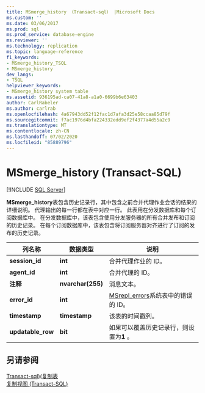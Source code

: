 ```yaml
---
title: MSmerge_history （Transact-sql） |Microsoft Docs
ms.custom: ''
ms.date: 03/06/2017
ms.prod: sql
ms.prod_service: database-engine
ms.reviewer: ''
ms.technology: replication
ms.topic: language-reference
f1_keywords:
- MSmerge_history_TSQL
- MSmerge_history
dev_langs:
- TSQL
helpviewer_keywords:
- MSmerge_history system table
ms.assetid: 936195ad-ca07-41a8-a1a0-6699b6e63403
author: CarlRabeler
ms.author: carlrab
ms.openlocfilehash: 4a67943dd52f12fac1d7afa3d25e58ccaa85d79f
ms.sourcegitcommit: f7ac1976d4bfa224332edd9ef2f4377a4d55a2c9
ms.translationtype: MT
ms.contentlocale: zh-CN
ms.lasthandoff: 07/02/2020
ms.locfileid: "85889796"
---
```

# <a name="msmerge_history-transact-sql"></a>MSmerge_history (Transact-SQL)
[!INCLUDE [SQL Server](../../includes/applies-to-version/sqlserver.md)]

  **MSmerge_history**表包含历史记录行，其中包含之前合并代理作业会话的结果的详细说明。 代理输出的每一行都在表中对应一行。 此表用在分发数据库和每个订阅数据库中。 在分发数据库中，该表包含使用分发服务器的所有合并发布和订阅的历史记录。 在每个订阅数据库中，该表包含将订阅服务器对齐进行了订阅的发布的历史记录。  
  
|列名称|数据类型|说明|  
|-----------------|---------------|-----------------|  
|**session_id**|**int**|合并代理作业的 ID。|  
|**agent_id**|**int**|合并代理的 ID。|  
|**注释**|**nvarchar(255)**|消息文本。|  
|**error_id**|**int**|[MSrepl_errors](../../relational-databases/system-tables/msrepl-errors-transact-sql.md)系统表中的错误的 ID。|  
|**timestamp**|**timestamp**|该表的时间戳列。|  
|**updatable_row**|**bit**|如果可以覆盖历史记录行，则设置为**1** 。|  
  
## <a name="see-also"></a>另请参阅  
 [Transact-sql&#41;&#40;复制表](../../relational-databases/system-tables/replication-tables-transact-sql.md)   
 [复制视图 (Transact-SQL)](../../relational-databases/system-views/replication-views-transact-sql.md)  
  
  
